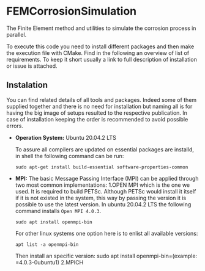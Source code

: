 # FEMCorrosionSimulation
The Finite Element method and utilities to simulate the corrosion process in parallel.

To execute this code you need to install different packages and then make the execution file with CMake. Find in the following an overview of list of requirements.
To keep it short usually a link to full description of installation or issue is attached.

## Instalation
You can find related details of all tools and packages. Indeed some of them supplied together and there is no need for installation but naming all is for having the big image of setups resulted to the respective publication. In case of installation keeping the order is recommended to avoid possible errors.

- **Operation System:** Ubuntu 20.04.2 LTS

  To assure all compilers are updated on essential packages are installd, in shell the following command can be run:
  ```shell
  sudo apt-get install build-essential software-properties-common
  ```
- **MPI:** The basic Message Passing Interface (MPI) can be applied through two most common implementations:
  1.OPEN MPI which is the one we used. It is required to build PETSc. Although PETSc would install it itself if it is not existed in the system, this way by passing the version it is possible to use the latest version. In ubuntu 20.04.2 LTS the following command installs `Open MPI 4.0.3`.
  ```shell
  sudo apt install openmpi-bin
  ```
  For other linux systems one option here is to enlist all available versions:
  ```shell
  apt list -a openmpi-bin
  ```
  Then install an specific version:
  sudo apt install openmpi-bin=<specific version>(example: =4.0.3-0ubuntu1)
  2.MPICH
